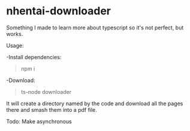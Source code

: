 # nhentai-downloader
Something I made to learn more about typescript so it's not perfect, but works.

Usage:

 -Install dependencies: 
  > npm i
  
 -Download: 
 >ts-node downloader
  
  It will create a directory named by the code and download all the pages there and smash them into a pdf file.
  
Todo:
  Make asynchronous
